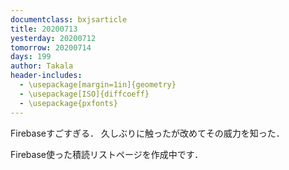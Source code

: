 ```yaml
---
documentclass: bxjsarticle
title: 20200713
yesterday: 20200712
tomorrow: 20200714
days: 199
author: Takala
header-includes:
  - \usepackage[margin=1in]{geometry}
  - \usepackage[ISO]{diffcoeff}
  - \usepackage{pxfonts}
---
```



Firebaseすごすぎる．
久しぶりに触ったが改めてその威力を知った．


Firebase使った積読リストページを作成中です．